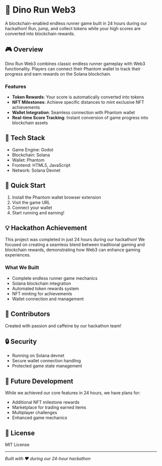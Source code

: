 # 🦖 Dino Run Web3

A blockchain-enabled endless runner game built in 24 hours during our hackathon! Run, jump, and collect tokens while your high scores are converted into blockchain rewards.

## 🎮 Overview

Dino Run Web3 combines classic endless runner gameplay with Web3 functionality. Players can connect their Phantom wallet to track their progress and earn rewards on the Solana blockchain.

### Features

- **Token Rewards**: Your score is automatically converted into tokens
- **NFT Milestones**: Achieve specific distances to mint exclusive NFT achievements
- **Wallet Integration**: Seamless connection with Phantom wallet
- **Real-time Score Tracking**: Instant conversion of game progress into blockchain assets

## 🔧 Tech Stack

- Game Engine: Godot
- Blockchain: Solana
- Wallet: Phantom
- Frontend: HTML5, JavaScript
- Network: Solana Devnet

## 🚀 Quick Start

1. Install the Phantom wallet browser extension
2. Visit the game URL
3. Connect your wallet
4. Start running and earning!

## 💡 Hackathon Achievement

This project was completed in just 24 hours during our hackathon! We focused on creating a seamless blend between traditional gaming and blockchain rewards, demonstrating how Web3 can enhance gaming experiences.

### What We Built
- Complete endless runner game mechanics
- Solana blockchain integration
- Automated token rewards system
- NFT minting for achievements
- Wallet connection and management

## 🤝 Contributors

Created with passion and caffeine by our hackathon team!

## 🔒 Security

- Running on Solana devnet
- Secure wallet connection handling
- Protected game state management

## 🎯 Future Development

While we achieved our core features in 24 hours, we have plans for:
- Additional NFT milestone rewards
- Marketplace for trading earned items
- Multiplayer challenges
- Enhanced game mechanics

## 📝 License

MIT License

---
*Built with ❤️ during our 24-hour hackathon*
